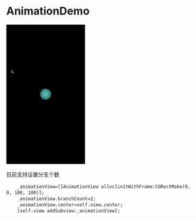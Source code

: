# AnimationDemo
<img src="https://github.com/yuhuans/AnimationDemo/blob/master/animation.gif" width="208" height="369" />

目前支持设置分支个数
```
    _animationView=[[AnimationView alloc]initWithFrame:CGRectMake(0, 0, 100, 100)];
    _animationView.branchCount=2;
    _animationView.center=self.view.center;
    [self.view addSubview:_animationView];
```
